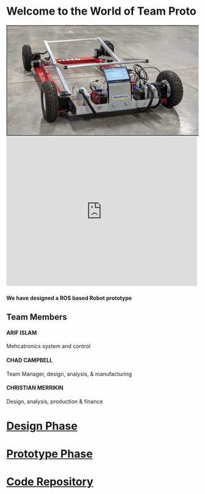 # Welcome to the World of Team Proto

<img src="https://github.com/ai598d/IntelServerRobot/blob/gh-pages/robot_image.png?raw=true"/>



<html>
<body>





  
  
  <iframe width="500" height="390" src="https://www.youtube.com/embed/goZQjbryAYQ" frameborder="0" allow="accelerometer; autoplay; clipboard-write; encrypted-media; gyroscope; picture-in-picture" allowfullscreen></iframe>
  
</body>
</html>


#### We have designed a ROS based Robot prototype

## Team Members 

#### ARIF ISLAM
Mehcatronics system and control
#### CHAD CAMPBELL
Team Manager, design, analysis, & manufacturing
#### CHRISTIAN MERRIKIN
Design, analysis, production & finance  




# [Design Phase](Design_Phase.md)

# [Prototype Phase](Prototype_Phase.md)

# [Code Repository](https://github.com/ai598d/Arduino.git)
```markdown
```



